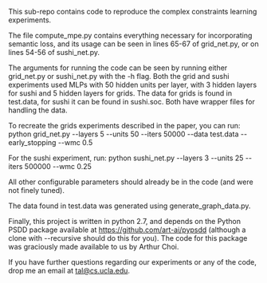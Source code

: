 This sub-repo contains code to reproduce the complex constraints learning experiments.

The file compute_mpe.py contains everything necessary for incorporating semantic loss, and its usage can be seen in lines 65-67 of grid_net.py, or on lines 54-56 of sushi_net.py.

The arguments for running the code can be seen by running either grid_net.py or sushi_net.py with the -h flag. Both the grid and sushi experiments used MLPs with 50 hidden units per layer, with 3 hidden layers for sushi and 5 hidden layers for grids. The data for grids is found in test.data, for sushi it can be found in sushi.soc. Both have wrapper files for handling the data.

To recreate the grids experiments described in the paper, you can run:
python grid_net.py --layers 5 --units 50 --iters 50000 --data test.data --early_stopping --wmc 0.5

For the sushi experiment, run:
python sushi_net.py --layers 3 --units 25 --iters 500000 --wmc 0.25

All other configurable parameters should already be in the code (and were not finely tuned). 

The data found in test.data was generated using generate_graph_data.py. 

Finally, this project is written in python 2.7, and depends on the Python PSDD package available at https://github.com/art-ai/pypsdd (although a clone with --recursive should do this for you). The code for this package was graciously made available to us by Arthur Choi.

If you have further questions regarding our experiments or any of the code, drop me an email at tal@cs.ucla.edu.
